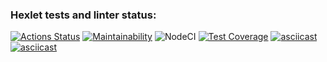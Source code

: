 ### Hexlet tests and linter status:
[![Actions Status](https://github.com/korolvitalii/frontend-project-lvl2/workflows/hexlet-check/badge.svg)](https://github.com/korolvitalii/frontend-project-lvl2/actions)
[![Maintainability](https://api.codeclimate.com/v1/badges/13ce53b779225a624273/maintainability)](https://codeclimate.com/github/korolvitalii/frontend-project-lvl2/maintainability)
![NodeCI](https://github.com/korolvitalii/frontend-project-lvl2/workflows/NodeCI/badge.svg)
[![Test Coverage](https://api.codeclimate.com/v1/badges/13ce53b779225a624273/test_coverage)](https://codeclimate.com/github/korolvitalii/frontend-project-lvl2/test_coverage)
[![asciicast](https://asciinema.org/a/hG7cdJWmlruEHUVTs1fNb3ys8.svg)](https://asciinema.org/a/hG7cdJWmlruEHUVTs1fNb3ys8)
[![asciicast](https://asciinema.org/a/H7PUW7ds2yDAdgGvkY6WImsni.svg)](https://asciinema.org/a/H7PUW7ds2yDAdgGvkY6WImsni)